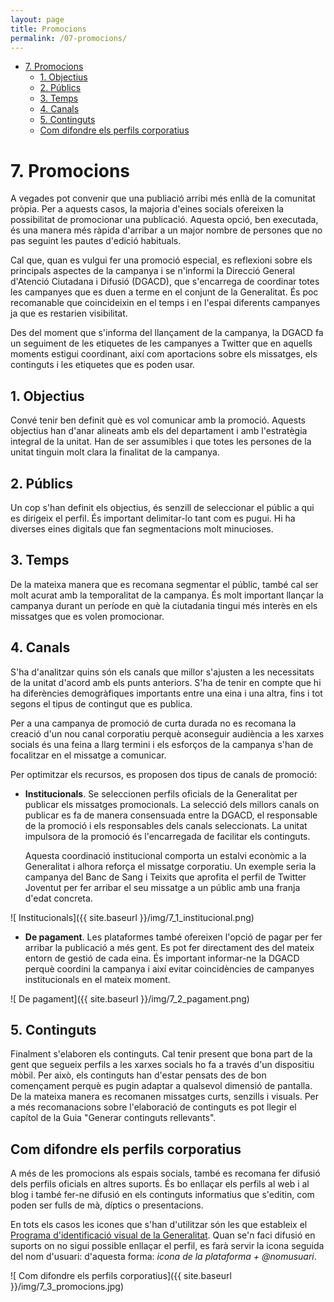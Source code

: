```yaml
---
layout: page
title: Promocions
permalink: /07-promocions/
---
```

<!-- MarkdownTOC -->

- [7. Promocions](#7-promocions)
	- [1. Objectius](#1-objectius)
	- [2. Públics](#2-públics)
	- [3. Temps](#3-temps)
	- [4. Canals](#4-canals)
	- [5. Continguts](#5-continguts)
	- [Com difondre els perfils corporatius](#com-difondre-els-perfils-corporatius)

<!-- /MarkdownTOC -->

<a name="7-promocions"></a>
# 7. Promocions

A vegades pot convenir que una publiació arribi més enllà de la comunitat pròpia. Per a aquests casos, la majoria d'eines socials ofereixen la possibilitat de promocionar una publicació. Aquesta opció, ben executada, és una manera més ràpida d'arribar a un major nombre de persones que no pas seguint les pautes d'edició habituals.

Cal que, quan es vulgui fer una promoció especial, es reflexioni sobre els principals aspectes de la campanya i se n'informi la Direcció General d'Atenció Ciutadana i Difusió (DGACD), que s'encarrega de coordinar totes les campanyes que es duen a terme en el conjunt de la Generalitat. És poc recomanable que coincideixin en el temps i en l'espai diferents campanyes ja que es restarien visibilitat.

Des del moment que s'informa del llançament de la campanya, la DGACD fa un seguiment de les etiquetes de les campanyes a Twitter que en aquells moments estigui coordinant, així com aportacions sobre els missatges, els continguts i les etiquetes que es poden usar.

<a name="1-objectius"></a>
## 1. Objectius

Convé tenir ben definit què es vol comunicar amb la promoció. Aquests objectius han d'anar alineats amb els del departament i amb l'estratègia integral de la unitat. Han de ser assumibles i que totes les persones de la unitat tinguin molt clara la finalitat de la campanya.

<a name="2-públics"></a>
## 2. Públics

Un cop s'han definit els objectius, és senzill de seleccionar el públic a qui es dirigeix el perfil. És important delimitar-lo tant com es pugui. Hi ha diverses eines digitals que fan segmentacions molt minucioses.

<a name="3-temps"></a>
## 3. Temps

De la mateixa manera que es recomana segmentar el públic, també cal ser molt acurat amb la temporalitat de la campanya. És molt important llançar la campanya durant un període en què la ciutadania tingui més interès en els missatges que es volen promocionar.

<a name="4-canals"></a>
## 4. Canals

S'ha d'analitzar quins són els canals que millor s'ajusten a les necessitats de la unitat d'acord amb els punts anteriors. S'ha de tenir en compte que hi ha diferències demogràfiques importants entre una eina i una altra, fins i tot segons el tipus de contingut que es publica.

Per a una campanya de promoció de curta durada no es recomana la creació d'un nou canal corporatiu perquè aconseguir audiència a les xarxes socials és una feina a llarg termini i els esforços de la campanya s'han de focalitzar en el missatge a comunicar.

Per optimitzar els recursos, es proposen dos tipus de canals de promoció:

- **Institucionals**. Se seleccionen perfils oficials de la Generalitat per publicar els missatges promocionals. La selecció dels millors canals on publicar es fa de manera consensuada entre la DGACD, el responsable de la promoció i els responsables dels canals seleccionats. La unitat impulsora de la promoció és l'encarregada de facilitar els continguts.

	Aquesta coordinació institucional comporta un estalvi econòmic a la Generalitat i alhora reforça el missatge corporatiu. Un exemple seria la campanya del Banc de Sang i Teixits que aprofita el perfil de Twitter Joventut per fer arribar el seu missatge a un públic amb una franja d'edat concreta.

![ Institucionals]({{ site.baseurl }}/img/7_1_institucional.png)

- **De pagament**. Les plataformes també ofereixen l'opció de pagar per fer arribar la publicació a més gent. Es pot fer directament des del mateix entorn de gestió de cada eina. És important informar-ne la DGACD perquè coordini la campanya i així evitar coincidències de campanyes institucionals en el mateix moment.

![ De pagament]({{ site.baseurl }}/img/7_2_pagament.png)


<a name="5-continguts"></a>
## 5. Continguts

Finalment s'elaboren els continguts. Cal tenir present que bona part de la gent que segueix perfils a les xarxes socials ho fa  a través d'un dispositiu mòbil. Per això, els continguts han d'estar pensats des de bon començament perquè es pugin adaptar a qualsevol dimensió de pantalla. De la mateixa manera es recomanen missatges curts, senzills i visuals. Per a més recomanacions sobre l'elaboració de continguts es pot llegir el capítol de la Guia "Generar continguts rellevants".


<a name="com-difondre-els-perfils-corporatius"></a>
## Com difondre els perfils corporatius

A més de les promocions als espais socials, també es recomana fer difusió dels perfils oficials en altres suports. És bo enllaçar els perfils al web i al blog i també fer-ne difusió en els continguts informatius que s'editin, com poden ser fulls de mà, díptics o presentacions.

En tots els casos les icones que s'han d'utilitzar són les que estableix el [Programa d'identificació visual de la Generalitat](http://www.gencat.cat/web/guies/estil/#estils1_1_9). Quan se'n faci difusió en suports on no sigui possible enllaçar el perfil, es farà servir la icona seguida del nom d'usuari: d'aquesta forma: *icona de la plataforma + @nomusuari*.

![ Com difondre els perfils corporatius]({{ site.baseurl }}/img/7_3_promocions.jpg)


